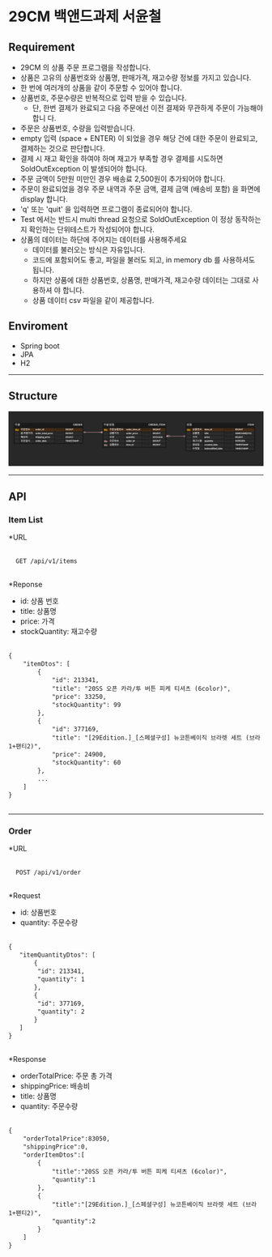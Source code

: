 # 29CM 백앤드과제 서윤철

## Requirement
* 29CM 의 상품 주문 프로그램을 작성합니다.
* 상품은 고유의 상품번호와 상품명, 판매가격, 재고수량 정보를 가지고 있습니다.
* 한 번에 여러개의 상품을 같이 주문할 수 있어야 합니다.
* 상품번호, 주문수량은 반복적으로 입력 받을 수 있습니다.
  * 단, 한번 결제가 완료되고 다음 주문에선 이전 결제와 무관하게 주문이 가능해야 합니
  다.
* 주문은 상품번호, 수량을 입력받습니다.
* empty 입력 (space + ENTER) 이 되었을 경우 해당 건에 대한 주문이 완료되고, 결제하는 것으로 판단합니다.
* 결제 시 재고 확인을 하여야 하며 재고가 부족할 경우 결제를 시도하면 SoldOutException 이 발생되어야 합니다.
* 주문 금액이 5만원 미만인 경우 배송료 2,500원이 추가되어야 합니다.
* 주문이 완료되었을 경우 주문 내역과 주문 금액, 결제 금액 (배송비 포함) 을 화면에 display 합니다.
* 'q' 또는 'quit' 을 입력하면 프로그램이 종료되어야 합니다.
* Test 에서는 반드시 multi thread 요청으로 SoldOutException 이 정상 동작하는지 확인하는 단위테스트가 작성되어야 합니다.
* 상품의 데이터는 하단에 주어지는 데이터를 사용해주세요
  * 데이터를 불러오는 방식은 자유입니다.
  * 코드에 포함되어도 좋고, 파일을 불러도 되고, in memory db 를 사용하셔도 됩니다. 
  * 하지만 상품에 대한 상품번호, 상품명, 판매가격, 재고수량 데이터는 그대로 사용하셔 야 합니다.
  * 상품 데이터 csv 파일을 같이 제공합니다.
## Enviroment
* Spring boot
* JPA
* H2
***
## Structure
![img.png](img.png)

***
## API
### Item List
*URL
<pre>
  <code>
  GET /api/v1/items
  </code>
</pre>
*Reponse
* id: 상품 번호
* title: 상품명
* price: 가격
* stockQuantity: 재고수량
<pre>
  <code>
{
    "itemDtos": [
        {
            "id": 213341,
            "title": "20SS 오픈 카라/투 버튼 피케 티셔츠 (6color)",
            "price": 33250,
            "stockQuantity": 99
        },
        {
            "id": 377169,
            "title": "[29Edition.]_[스페셜구성] 뉴코튼베이직 브라렛 세트 (브라1+팬티2)",
            "price": 24900,
            "stockQuantity": 60
        },
        ...
    ]
}
  </code>
</pre>
***

### Order
*URL
<pre>
  <code>
  POST /api/v1/order
  </code>
</pre>
*Request
* id: 상품번호
* quantity: 주문수량
<pre>
  <code>
{
   "itemQuantityDtos": [
       {
        "id": 213341,
        "quantity": 1
       },
       {
        "id": 377169,
        "quantity": 2
       }
   ]
}
  </code>
</pre>

*Response
* orderTotalPrice: 주문 총 가격
* shippingPrice: 배송비
* title: 상품명
* quantity: 주문수량
<pre>
  <code>
{
    "orderTotalPrice":83050,
    "shippingPrice":0,
    "orderItemDtos":[
        {
            "title":"20SS 오픈 카라/투 버튼 피케 티셔츠 (6color)",
            "quantity":1
        },
        {
            "title":"[29Edition.]_[스페셜구성] 뉴코튼베이직 브라렛 세트 (브라1+팬티2)",
            "quantity":2
        }
    ]
}
  </code>
</pre>
